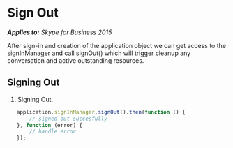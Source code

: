
# Sign Out

 _**Applies to:** Skype for Business 2015_

After sign-in  and creation of the application object we can get access to the signInManager and call signOut() which will trigger cleanup any conversation and active outstanding resources.

## Signing Out

1. Signing Out.

 ```js
    application.signInManager.signOut().then(function () {
        // signed out succesfully
    }, function (error) {
        // handle error
    });
  ```
